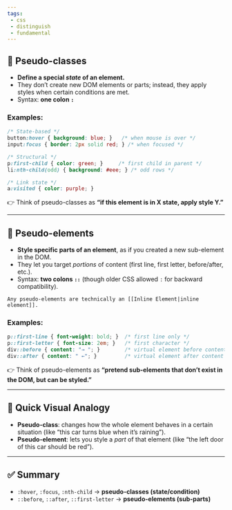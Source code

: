 ```yaml
---
tags: 
 - css
 - distinguish
 - fundamental
---
```


## 🔹 **Pseudo-classes**

- **Define a special _state_ of an element.**
- They don’t create new DOM elements or parts; instead, they apply styles when certain conditions are met.
- Syntax: **one colon `:`**

### Examples:

```css
/* State-based */
button:hover { background: blue; }   /* when mouse is over */
input:focus { border: 2px solid red; } /* when focused */

/* Structural */
p:first-child { color: green; }     /* first child in parent */
li:nth-child(odd) { background: #eee; } /* odd rows */

/* Link state */
a:visited { color: purple; }
```

👉 Think of pseudo-classes as **“if this element is in X state, apply style Y.”**

---

## 🔹 **Pseudo-elements**

- **Style specific parts of an element**, as if you created a new sub-element in the DOM.
- They let you target _portions_ of content (first line, first letter, before/after, etc.).
- Syntax: **two colons `::`** (though older CSS allowed `:` for backward compatibility).

```ad-note
Any pseudo-elements are technically an [[Inline Element|inline element]].
```

### Examples:

```css
p::first-line { font-weight: bold; }  /* first line only */
p::first-letter { font-size: 2em; }   /* first character */
div::before { content: "→ "; }        /* virtual element before content */
div::after { content: " ←"; }         /* virtual element after content */
```

👉 Think of pseudo-elements as **“pretend sub-elements that don’t exist in the DOM, but can be styled.”**

---

## 🔹 Quick Visual Analogy

- **Pseudo-class**: changes how the whole element behaves in a certain situation (like “this car turns blue when it’s raining”).
- **Pseudo-element**: lets you style a _part_ of that element (like “the left door of this car should be red”).

---

## ✅ **Summary**

- `:hover`, `:focus`, `:nth-child` → **pseudo-classes (state/condition)**
- `::before`, `::after`, `::first-letter` → **pseudo-elements (sub-parts)**